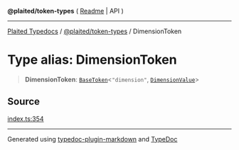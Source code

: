 **@plaited/token-types** ( [Readme](../README.md) \| API )

***

[Plaited Typedocs](../../../modules.md) / [@plaited/token-types](../modules.md) / DimensionToken

# Type alias: DimensionToken

> **DimensionToken**: [`BaseToken`](BaseToken.md)\<`"dimension"`, [`DimensionValue`](DimensionValue.md)\>

## Source

[index.ts:354](https://github.com/plaited/plaited/blob/d85458a/libs/token-types/src/index.ts#L354)

***

Generated using [typedoc-plugin-markdown](https://www.npmjs.com/package/typedoc-plugin-markdown) and [TypeDoc](https://typedoc.org/)

